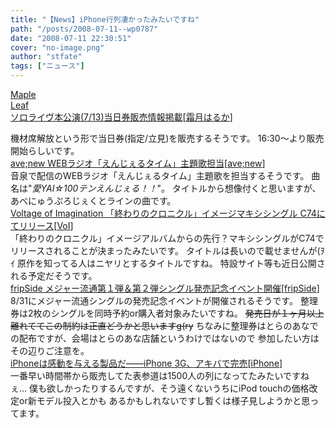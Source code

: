 ```yaml
---
title: "【News】iPhone行列凄かったみたいですね"
path: "/posts/2008-07-11--wp0787"
date: "2008-07-11 22:30:51"
cover: "no-image.png"
author: "stfate"
tags: ["ニュース"]
---
```


<style type="text/css">
<!--
p {white-space: pre-wrap};
-->
</style>

<a class="topics" href="http://shimotsukin.com/" target="_blank">Maple Leaf ソロライヴ本公演(7/13)当日券販売情報掲載</a><span class="junre">[<a href="http://shimotsukin.com/" target="_blank">霜月はるか</a>]</span>
<div class="news">機材席解放という形で当日券(指定/立見)を販売するそうです。
16:30～より販売開始らしいです。</div>
<a class="topics" href="http://www.avenew.jp/" target="_blank">ave;new WEBラジオ「えんじぇるタイム」主題歌担当</a><span class="junre">[<a href="http://www.avenew.jp/" target="_blank">ave;new</a>]</span>
<div class="news">音泉で配信のWEBラジオ「えんじぇるタイム」主題歌を担当するそうです。
曲名は"<em>愛YAI☆100テンえんじぇる！！</em>"。
タイトルから想像付くと思いますが、あべにゅうぷろじぇくとラインの曲です。</div>
<a class="topics" href="http://aciblog.exblog.jp/" target="_blank">Voltage of Imagination 「終わりのクロニクル」イメージマキシシングル C74にてリリース</a><span class="junre">[<a href="http://www.voltagenation.com/" target="_blank">VoI</a>]</span>
<div class="news">「終わりのクロニクル」イメージアルバムからの先行？マキシシングルがC74でリリースされることが決まったみたいです。
タイトルは長いので載せませんが(ｦｲ 原作を知ってる人はニヤリとするタイトルですね。
特設サイト等も近日公開される予定だそうです。</div>
<a class="topics" href="http://www.toranoana.jp/info/media/080831_fripside/" target="_blank">fripSide メジャー流通第１弾＆第２弾シングル発売記念イベント開催</a><span class="junre">[<a href="http://fripside.net/" target="_blank">fripSide</a>]</span>
<div class="news">8/31にメジャー流通シングルの発売記念イベントが開催されるそうです。
整理券は2枚のシングルを同時予約or購入者対象みたいですね。
<del>発売日が１ヶ月以上離れててこの制約は正直どうかと思いますg(ry</del>
ちなみに整理券はとらのあなでの配布ですが、会場はとらのあな店舗というわけではないので
参加したい方はその辺りご注意を。</div>
<a class="topics" href="http://plusd.itmedia.co.jp/pcuser/articles/0807/11/news081.html" target="_blank">iPhoneは感動を与える製品だ――iPhone 3G、アキバで完売</a><span class="junre">[<a href="http://www.apple.com/jp/" target="_blank">iPhone</a>]</span>
<div class="news">一番早い時間帯から販売してた表参道は1500人の列になってたみたいですねぇ…
僕も欲しかったりするんですが、そう遠くないうちにiPod touchの価格改定or新モデル投入とかも
あるかもしれないですし暫くは様子見しようかと思ってます。</div>
